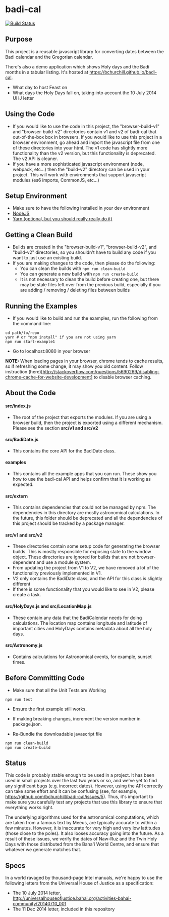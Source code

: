 # badi-cal
[![Build Status](https://travis-ci.org/bchurchill/badi-cal.svg?branch=master)](https://travis-ci.org/bchurchill/badi-cal)

## Purpose

This project is a reusable javascript library for converting dates between
the Badi calendar and the Gregorian calendar.

There's also a demo application which shows Holy days and the Badi months in a tabular listing.  It's hosted at https://bchurchill.github.io/badi-cal.
 * What day to host Feast on
 * What days the Holy Days fall on, taking into account the 10 July 2014 UHJ letter

## Using the Code

* If you would like to use the code in this project, the
 "browser-build-v1" and "browser-build-v2" directories contain v1 and
 v2 of badi-cal that out-of-the-box box in browsers. If you would like
 to use this project in a browser environment, go ahead and import the
 javascript file from one of these directories into your html. The v1
 code has slightly more functionality than the v2 version, but this
 functionality is deprecated. The v2 API is cleaner.
* If you have a more sophisticated javascript environment (node, webpack, etc...)
 then the "build-v2" directory can be used in your project. This will work with
 environments that support javascript modules (es6 imports, CommonJS, etc...)

## Setup Environment

* Make sure to have the following installed in your dev environment
 * [NodeJS](https://nodejs.org/en/download/)
 * [Yarn (optional, but you should really really do it)](https://yarnpkg.com/)

## Getting a Clean Build

* Builds are created in the "browser-build-v1", "browser-build-v2", and "build-v2"
  directories, so you shouldn't have to build any code if you want to just use
  an existing build.
* If you are making changes to the code, then please do the following:
  * You can clean the builds with `npm run clean-build`
  * You can generate a new build with `npm run create-build`
  * It is not necessary to clean the build before creating one, but there may
    be stale files left over from the previous build, especially if you are
    adding / removing / deleting files between builds

## Running the Examples

* If you would like to build and run the examples, run the following from the
  command line:

```
cd path/to/repo
yarn # or "npm install" if you are not using yarn
npm run start-example1
```

* Go to localhost:8080 in your browser

**NOTE:** When loading pages in your browser, chrome tends to cache results, so
if refreshing some change, it may show you old content. Follow instruction
(here)[http://stackoverflow.com/questions/5690269/disabling-chrome-cache-for-website-development]
to disable browser caching.

## About the Code

#### src/index.js

* The root of the project that exports the modules. If you are using a browser
  build, then the project is exported using a different mechanism. Please
  see the section **src/v1 and src/v2**

#### src/BadiDate.js

* This contains the core API for the BadiDate class.

#### examples

* This contains all the example apps that you can run. These show you how to
  use the badi-cal API and helps confirm that it is working as expected.

#### src/extern

* This contains dependencies that could not be managed by npm. The dependencies
  in this directory are mostly astronomical calculations. In the future, this
  folder should be deprecated and all the dependencies of this project should
  be tracked by a package manager.

#### src/v1 and src/v2

* These directories contain some setup code for generating the browser builds.
  This is mostly responsible for exposing state to the window object. These
  directories are ignored for builds that are not browser-dependent and use a
  module system.
* From updating the project from V1 to V2, we have removed a lot of the
  functionality previously implemented in V1.
* V2 only contains the BadiDate class, and the API for this class is slightly
  different
* If there is some functionality that you would like to see in V2, please create
  a task.  

#### src/HolyDays.js and src/LocationMap.js

* These contain any data that the BadiCalendar needs for doing calculations.
  The location map contains longitude and latitude of important cities and
  HolyDays contains metadata about all the holy days.

#### src/Astronomy.js

* Contains calculations for Astronomical events, for example, sunset times.

## Before Committing Code

* Make sure that all the Unit Tests are Working

`npm run test`

* Ensure the first example still works.

* If making breaking changes, increment the version number in package.json.

* Re-Bundle the downloadable javascript file

```
npm run clean-build
npm run create-build
```

## Status

This code is probably stable enough to be used in a project. It has
been used in small projects over the last two years or so, and we've
yet to find any significant bugs (e.g. incorrect dates). However,
using the API correctly can take some effort and it can be confusing
(see, for example, https://github.com/bchurchill/badi-cal/issues/5).
Thus, it's important to make sure you carefully test any projects that
use this library to ensure that everything works right.

The underlying algorithms used for the astronomical computations,
which are taken from a famous text by Meeus, are typically accurate to
within a few minutes. However, it is inaccurate for very high and very
low lattitudes (those close to the poles). It also looses accuracy
going into the future. As a result of these issues, we verify the
dates of Naw-Ruz and the Twin Holy Days with those distributed from
the Baha'i World Centre, and ensure that whatever we generate matches
that.

## Specs

In a world ravaged by thousand-page Intel manuals, we're happy to
use the following letters from the Universal House of Justice as a
specification:

 * The 10 July 2014 letter, http://universalhouseofjustice.bahai.org/activities-bahai-community/20140710_001
 * The 11 Dec 2014 letter, included in this repository
